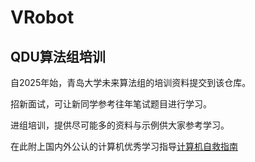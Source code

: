 # VRobot
## QDU算法组培训  

自2025年始，青岛大学未来算法组的培训资料提交到该仓库。     

招新面试，可让新同学参考往年笔试题目进行学习。   

进组培训，提供尽可能多的资料与示例供大家参考学习。

在此附上国内外公认的计算机优秀学习指导[计算机自救指南](https://csdiy.wiki/)
